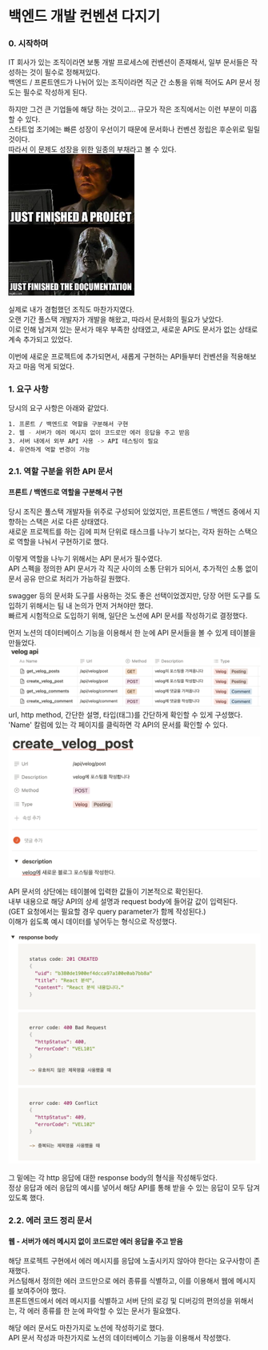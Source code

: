 # 백엔드 개발 컨벤션 다지기

### 0. 시작하며

IT 회사가 있는 조직이라면 보통 개발 프로세스에 컨벤션이 존재해서, 일부 문서들은 작성하는 것이 필수로 정해져있다.  
백엔드 / 프론트엔드가 나뉘어 있는 조직이라면 직군 간 소통을 위해 적어도 API 문서 정도는 필수로 작성하게 된다.  

하지만 그건 큰 기업들에 해당 하는 것이고... 규모가 작은 조직에서는 이런 부분이 미흡할 수 있다.  
스타트업 초기에는 빠른 성장이 우선이기 때문에 문서화나 컨벤션 정립은 후순위로 밀릴 것이다.  
따라서 이 문제도 성장을 위한 일종의 부채라고 볼 수 있다.  
<img src="./images/1.jpeg" width=50% />

실제로 내가 경험했던 조직도 마찬가지였다.  
오랜 기간 풀스택 개발자가 개발을 해왔고, 따라서 문서화의 필요가 낮았다.  
이로 인해 남겨져 있는 문서가 매우 부족한 상태였고, 새로운 API도 문서가 없는 상태로 계속 추가되고 있었다.  

이번에 새로운 프로젝트에 추가되면서, 새롭게 구현하는 API들부터 컨벤션을 적용해보자고 마음 먹게 되었다.  

### 1. 요구 사항
당시의 요구 사항은 아래와 같았다.  
``` bash
1. 프론트 / 백엔드로 역할을 구분해서 구현
2. 웹 - 서버가 에러 메시지 없이 코드로만 에러 응답을 주고 받음
3. 서버 내에서 외부 API 사용 -> API 테스팅이 필요
4. 유연하게 역할 변경이 가능
```

### 2.1. 역할 구분을 위한 API 문서
#### 프론트 / 백엔드로 역할을 구분해서 구현
당시 조직은 풀스택 개발자들 위주로 구성되어 있었지만, 프론트엔드 / 백엔드 중에서 지향하는 스택은 서로 다른 상태였다.  
새로운 프로젝트를 하는 김에 피쳐 단위로 태스크를 나누기 보다는, 각자 원하는 스택으로 역할을 나눠서 구현하기로 했다.  

이렇게 역할을 나누기 위해서는 API 문서가 필수였다.  
API 스펙을 정의한 API 문서가 각 직군 사이의 소통 단위가 되어서, 추가적인 소통 없이 문서 공유 만으로 처리가 가능하길 원했다.  

swagger 등의 문서화 도구를 사용하는 것도 좋은 선택이었겠지만, 당장 어떤 도구를 도입하기 위해서는 팀 내 논의가 먼저 거쳐야만 했다.  
빠르게 시험적으로 도입하기 위해, 일단은 노션에 API 문서를 작성하기로 결정했다.  

먼저 노션의 데이터베이스 기능을 이용해서 한 눈에 API 문서들을 볼 수 있게 테이블을 만들었다.
<img src="./images/2.png" />
url, http method, 간단한 설명, 타입(태그)를 간단하게 확인할 수 있게 구성했다.  
'Name' 칼럼에 있는 각 페이지를 클릭하면 각 API의 문서를 확인할 수 있다.

<img src="./images/3.png" />

API 문서의 상단에는 테이블에 입력한 값들이 기본적으로 확인된다.  
내부 내용으로 해당 API의 상세 설명과 request body에 들어갈 값이 입력된다.  
(GET 요청에서는 필요할 경우 query parameter가 함께 작성된다.)  
이해가 쉽도록 예시 데이터를 넣어두는 형식으로 작성했다.

<img src="./images/4.png" />

그 밑에는 각 http 응답에 대한 response body의 형식을 작성해두었다.  
정상 응답과 에러 응답의 예시를 넣어서 해당 API를 통해 받을 수 있는 응답이 모두 담겨있도록 했다.


### 2.2. 에러 코드 정리 문서
#### 웹 - 서버가 에러 메시지 없이 코드로만 에러 응답을 주고 받음  
해당 프로젝트 구현에서 에러 메시지를 응답에 노출시키지 않아야 한다는 요구사항이 존재했다.  
커스텀해서 정의한 에러 코드만으로 에러 종류를 식별하고, 이를 이용해서 웹에 메시지를 보여주어야 했다.  
프론트엔드에서 에러 메시지를 식별하고 서버 단의 로깅 및 디버깅의 편의성을 위해서는, 각 에러 종류를 한 눈에 파악할 수 있는 문서가 필요했다.  

해당 에러 문서도 마찬가지로 노션에 작성하기로 했다.  
API 문서 작성과 마찬가지로 노션의 데이터베이스 기능을 이용해서 작성했다.

